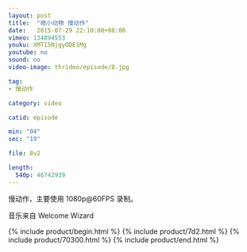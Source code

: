 ```yaml
---
layout: post
title:  "微小动物 慢动作"
date:   2015-07-29 22:10:00+08:00
vimeo: 134894553
youku: XMTI5NjgyODE1Mg
youtube: no
sound: no
video-image: thrideo/episode/8.jpg

tag: 
- 慢动作

category: video

catid: episode

min: "04"
sec: "19"

file: 8v2

length:
  540p: 46742939
---
```


慢动作，主要使用 1080p@60FPS 录制。

音乐来自 Welcome Wizard

{% include product/begin.html %}
{% include product/7d2.html %}
{% include product/70300.html %}
{% include product/end.html %}